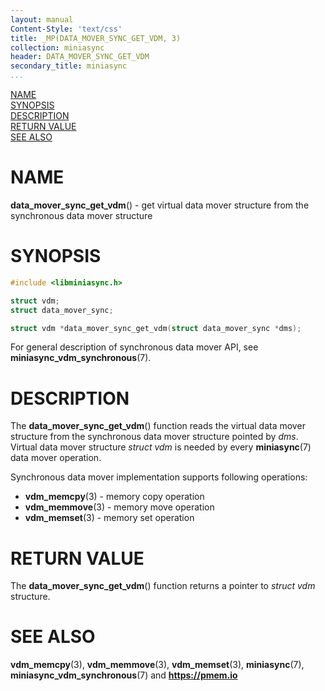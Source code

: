 ```yaml
---
layout: manual
Content-Style: 'text/css'
title: _MP(DATA_MOVER_SYNC_GET_VDM, 3)
collection: miniasync
header: DATA_MOVER_SYNC_GET_VDM
secondary_title: miniasync
...
```


[comment]: <> (SPDX-License-Identifier: BSD-3-Clause)
[comment]: <> (Copyright 2022, Intel Corporation)

[comment]: <> (data_mover_sync_get_vdm.3 -- man page for miniasync data_mover_sync_get_vdm operation)

[NAME](#name)<br />
[SYNOPSIS](#synopsis)<br />
[DESCRIPTION](#description)<br />
[RETURN VALUE](#return-value)<br />
[SEE ALSO](#see-also)<br />

# NAME #

**data_mover_sync_get_vdm**() - get virtual data mover structure from the synchronous
data mover structure

# SYNOPSIS #

```c
#include <libminiasync.h>

struct vdm;
struct data_mover_sync;

struct vdm *data_mover_sync_get_vdm(struct data_mover_sync *dms);
```

For general description of synchronous data mover API, see **miniasync_vdm_synchronous**(7).

# DESCRIPTION #

The **data_mover_sync_get_vdm**() function reads the virtual data mover structure
from the synchronous data mover structure pointed by *dms*. Virtual data mover
structure *struct vdm* is needed by every **miniasync**(7) data mover operation.

Synchronous data mover implementation supports following operations:

* **vdm_memcpy**(3) - memory copy operation
* **vdm_memmove**(3) - memory move operation
* **vdm_memset**(3) - memory set operation

# RETURN VALUE #

The **data_mover_sync_get_vdm**() function returns a pointer to *struct vdm* structure.

# SEE ALSO #

**vdm_memcpy**(3), **vdm_memmove**(3), **vdm_memset**(3), **miniasync**(7),
**miniasync_vdm_synchronous**(7) and **<https://pmem.io>**
